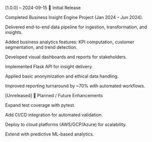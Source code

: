 [1.0.0] – 2024-09-15
🎉 Initial Release

Completed Business Insight Engine Project (Jan 2024 – Jun 2024).

Delivered end-to-end data pipeline for ingestion, transformation, and insights.

Added business analytics features: KPI computation, customer segmentation, and trend detection.

Developed visual dashboards and reports for stakeholders.

Implemented Flask API for insight delivery.

Applied basic anonymization and ethical data handling.

Improved reporting turnaround by ~70% with automated workflows.

[Unreleased]
🚀 Planned / Future Enhancements

Expand test coverage with pytest.

Add CI/CD integration for automated validation.

Deploy to cloud platforms (AWS/GCP/Azure) for scalability.

Extend with predictive ML-based analytics.
